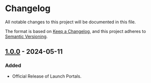 # Changelog

All notable changes to this project will be documented in this file.

The format is based on [Keep a Changelog](https://keepachangelog.com/en/1.1.0/),
and this project adheres to [Semantic Versioning](https://semver.org/spec/v2.0.0.html).

## [1.0.0] - 2024-05-11

### Added

- Official Release of Launch Portals.

[1.0.0]: https://github.com/scottgriv/Launch-Portals/releases/tag/v1.0.0
